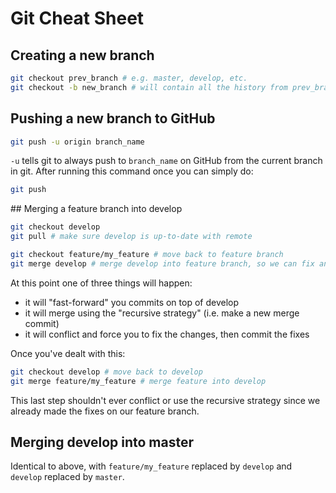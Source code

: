 # Git Cheat Sheet

## Creating a new branch

```bash
git checkout prev_branch # e.g. master, develop, etc.
git checkout -b new_branch # will contain all the history from prev_branch
```

## Pushing a new branch to GitHub

```bash
git push -u origin branch_name
```

`-u` tells git to always push to `branch_name` on GitHub from the current branch in git. After running this command once you can simply do:

```bash
git push
```

## Merging a feature branch into develop

```bash
git checkout develop
git pull # make sure develop is up-to-date with remote

git checkout feature/my_feature # move back to feature branch
git merge develop # merge develop into feature branch, so we can fix any conflicts there
```

At this point one of three things will happen:
- it will "fast-forward" you commits on top of develop
- it will merge using the "recursive strategy" (i.e. make a new merge commit)
- it will conflict and force you to fix the changes, then commit the fixes

Once you've dealt with this:

```bash
git checkout develop # move back to develop
git merge feature/my_feature # merge feature into develop
```

This last step shouldn't ever conflict or use the recursive strategy since we already made the fixes on our feature branch.

## Merging develop into master

Identical to above, with `feature/my_feature` replaced by `develop` and `develop` replaced by `master`.
